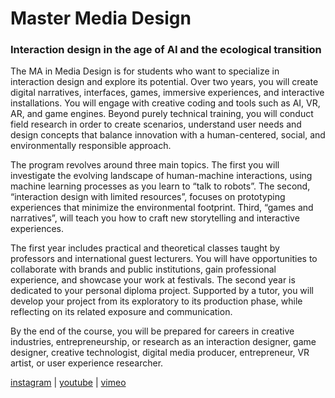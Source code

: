# Master Media Design

### Interaction design in the age of AI and the ecological transition

The MA in Media Design is for students who want to specialize in interaction design and explore its potential. Over two years, you will create digital narratives, interfaces, games, immersive experiences, and interactive installations. You will engage with creative coding and tools such as AI, VR, AR, and game engines. Beyond purely technical training, you will conduct field research in order to create scenarios, understand user needs and design concepts that balance innovation with a human-centered, social, and environmentally responsible approach.

The program revolves around three main topics. The first you will investigate the evolving landscape of human-machine interactions, using machine learning processes as you learn to “talk to robots”. The second, “interaction design with limited resources”, focuses on prototyping experiences that minimize the environmental footprint. Third, “games and narratives”, will teach you how to craft new storytelling and interactive experiences.

The first year includes practical and theoretical classes taught by professors and international guest lecturers. You will have opportunities to collaborate with brands and public institutions, gain professional experience, and showcase your work at festivals. The second year is dedicated to your personal diploma project. Supported by a tutor, you will develop your project from its exploratory to its production phase, while reflecting on its related exposure and communication.

By the end of the course, you will be prepared for careers in creative industries, entrepreneurship, or research as an interaction designer, game designer, creative technologist, digital media producer, entrepreneur, VR artist, or user experience researcher.


[instagram](https://www.instagram.com/headmediadesign/)
 | [youtube](https://www.youtube.com/@mastermediadesignheadgenev7419)
 | [vimeo](https://vimeo.com/headmediadesign)
    

